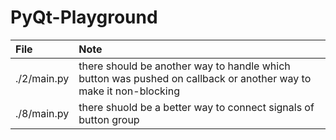 # PyQt-Playground

| File        | Note                                                                                                             |
| :---------- | :--------------------------------------------------------------------------------------------------------------- |
| ./2/main.py | there should be another way to handle which button was pushed on callback or another way to make it non-blocking |
| ./8/main.py | there shuold be a better way to connect signals of button group                                                  |